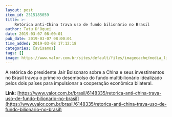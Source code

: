 ```yaml
---
layout: post
item_id: 2515185059
title: >-
    Retórica anti-China trava uso de fundo bilionário no Brasil
author: Tatu D'Oquei
date: 2019-03-07 08:00:01
pub_date: 2019-03-07 08:00:01
time_added: 2019-03-08 17:12:18
categories: [avisamos]
tags: []
image: https://www.valor.com.br/sites/default/files/imagecache/media_library_big_horizontal/gn/19/03/foto07bra-101-dfchina-a6.jpg
---
```


A retórica do presidente Jair Bolsonaro sobre a China e seus investimentos no Brasil travou o primeiro desembolso do fundo multibilionário idealizado pelos dois países para impulsionar a cooperação econômica bilateral.

**Link:** [https://www.valor.com.br/brasil/6148335/retorica-anti-china-trava-uso-de-fundo-bilionario-no-brasil](https://www.valor.com.br/brasil/6148335/retorica-anti-china-trava-uso-de-fundo-bilionario-no-brasil)

